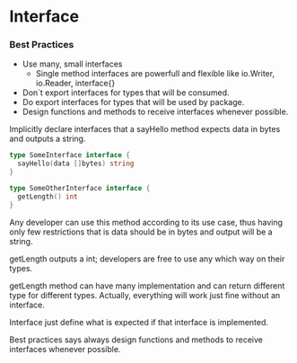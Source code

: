 # Interface

### Best Practices

- Use many, small interfaces
  - Single method interfaces are powerfull and flexible
    like io.Writer, io.Reader, interface{}
- Don`t export interfaces for types that will be consumed.
- Do export interfaces for types that will be used by package.
- Design functions and methods to receive interfaces whenever possible.

Implicitly declare interfaces that a sayHello method expects data in bytes and outputs a string.

```go
type SomeInterface interface {
  sayHello(data []bytes) string
}

type SomeOtherInterface interface {
  getLength() int
}
```

Any developer can use this method according to its use case, thus having only few restrictions that is data should be in
bytes and output will be a string.

getLength outputs a int; developers are free to use any
which way on their types.


getLength method can have many implementation and can return
different type for different types. Actually, everything will
work just fine without an interface.

Interface just define what is expected if that interface is
implemented.

Best practices says always design functions and methods to receive interfaces whenever possible.


